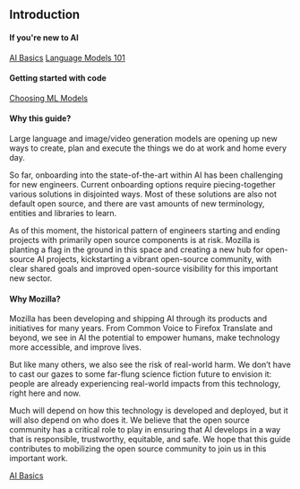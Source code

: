 ## Introduction

#### If you're new to AI

<div class="imagelinks">
    <a href="" class="imagelink">AI Basics</a>
    <a href="" class="imagelink">Language Models 101</a>
</div>

#### Getting started with code

<div class="boxlinks">
    <a href="" class="boxlink">Choosing ML Models</a>
</div>

#### Why this guide? 
Large language and image/video generation models are opening up new ways to create, plan and execute the things we do at work and home every day. 

So far, onboarding into the state-of-the-art within AI has been challenging for new engineers. Current onboarding options require piecing-together various solutions in disjointed ways. Most of these solutions are also not default open source, and there are vast amounts of new terminology, entities and libraries to learn.

As of this moment, the historical pattern of engineers starting and ending projects with primarily open source components is at risk. Mozilla is planting a flag in the ground in this space and creating a new hub for open-source AI projects, kickstarting a vibrant open-source community, with clear shared goals and improved open-source visibility for this important new sector.

#### Why Mozilla?
Mozilla has been developing and shipping AI through its products and initiatives for many years. From Common Voice to Firefox Translate and beyond, we see in AI the potential to empower humans, make technology more accessible, and improve lives.

But like many others, we also see the risk of real-world harm. We don’t have to cast our gazes to some far-flung science fiction future to envision it: people are already experiencing real-world impacts from this technology, right here and now.

Much will depend on how this technology is developed and deployed, but it will also depend on who does it. We believe that the open source community has a critical role to play in ensuring that AI develops in a way that is responsible, trustworthy, equitable, and safe. We hope that this guide contributes to mobilizing the open source community to join us in this important work.

<div>
    <a class="button-next-page" href="/content/ai-basics">AI Basics</a>
</div>
